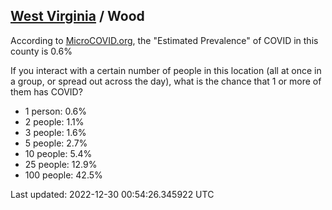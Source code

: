 
## [West Virginia](/united-states/west-virginia) / Wood

According to [MicroCOVID.org](http://microcovid.org),
the "Estimated Prevalence" of COVID in this county is 0.6%

If you interact with a certain number of people in this location
(all at once in a group, or spread out across the day), what is the chance that
1 or more of them has COVID?

- 1 person: 0.6%
- 2 people: 1.1%
- 3 people: 1.6%
- 5 people: 2.7%
- 10 people: 5.4%
- 25 people: 12.9%
- 100 people: 42.5%

Last updated: 2022-12-30 00:54:26.345922 UTC
